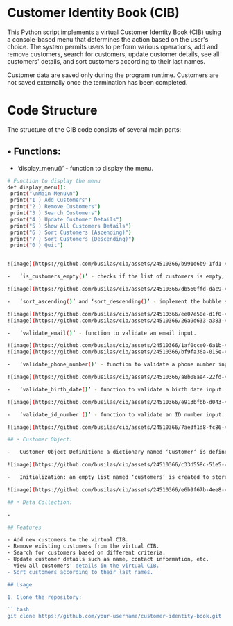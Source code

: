 # Customer Identity Book (CIB)

This Python script implements a virtual Customer Identity Book (CIB) using a console-based menu that determines the action based on the user's choice. The system permits users to perform various operations, add and remove customers, search for customers, update customer details, see all customers' details, and sort customers according to their last names.

Customer data are saved only during the program runtime. Customers are not saved externally once the termination has been completed.

# Code Structure

The structure of the CIB code consists of several main parts:

 ## • Functions: 
 
 -	‘display_menu()’ - function to display the menu.

   ```bash
# Function to display the menu
def display_menu():
    print("\nMain Menu\n")
    print("1 ) Add Customers")
    print("2 ) Remove Customers")
    print("3 ) Search Customers")
    print("4 ) Update Customer Details")
    print("5 ) Show All Customers Details")
    print("6 ) Sort Customers (Ascending)")
    print("7 ) Sort Customers (Descending)")
    print("0 ) Quit")

   
![image](https://github.com/busilas/cib/assets/24510366/b991d6b9-1fd1-4564-9df4-58afb8b8ff3c)

-	‘is_customers_empty()’ - checks if the list of customers is empty, and returns True if the list is empty, False otherwise. This function developed in the second stage.
  
![image](https://github.com/busilas/cib/assets/24510366/db560ffd-dac9-4956-a6c1-f89796483f2d)

-	‘sort_ascending()’ and ‘sort_descending()’ - implement the bubble sort algorithm to sort a list of customers based on their ‘Last_name’ attribute in ascending and descending order, respectively. In the first stage, it was planned one sorting function, however, changes applied to provide ascending and descending order sorting in the second stage. Although it is not the most efficient sorting algorithm for large datasets, however, it is understandable and easy to implement (Lopez, 2022).
  
![image](https://github.com/busilas/cib/assets/24510366/ee07e50e-d1f0-4fa8-a6b3-db8d0e7a387e)
![image](https://github.com/busilas/cib/assets/24510366/26a9d633-a383-4366-b1f1-d907b50d6bc6)

-	‘validate_email()’ - function to validate an email input.
  
![image](https://github.com/busilas/cib/assets/24510366/1af0cce0-6a1b-4501-add4-ada080b1851c)
![image](https://github.com/busilas/cib/assets/24510366/bf9fa36a-015e-4fc2-8960-0eb71cff82f4)

-	‘validate_phone_number()’ - function to validate a phone number input.
  
![image](https://github.com/busilas/cib/assets/24510366/a8b08ae4-22fd-46a7-bba8-7481df116e75)

-	‘validate_birth_date()’ - function to validate a birth date input.
  
![image](https://github.com/busilas/cib/assets/24510366/e913bfbb-d043-4832-9631-4a7ee73e6cec)

-	‘validate_id_number ()’ - function to validate an ID number input.
  
![image](https://github.com/busilas/cib/assets/24510366/7ae3f1d8-fc86-4167-8ef7-c7318efedbf0)

## • Customer Object:

-	Customer Object Definition: a dictionary named ‘Customer‘ is defined with properties such as Last_name, First_name, Birth_date, Address, Id_number, E_mail, and Phone_number.
  
![image](https://github.com/busilas/cib/assets/24510366/c33d558c-51e5-4ce2-8d57-6333e98684d0)

-	Initialization: an empty list named ‘customers‘ is created to store customer objects.
  
![image](https://github.com/busilas/cib/assets/24510366/e6b9f67b-4ee8-4bc6-a744-84618b7ba181)

## • Data Collection:

-	

## Features

- Add new customers to the virtual CIB.
- Remove existing customers from the virtual CIB.
- Search for customers based on different criteria.
- Update customer details such as name, contact information, etc.
- View all customers' details in the virtual CIB.
- Sort customers according to their last names.

## Usage

1. Clone the repository:
   
   ```bash
   git clone https://github.com/your-username/customer-identity-book.git


